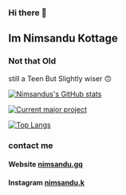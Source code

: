 ### Hi there 👋

## Im Nimsandu Kottage

### Not that Old
still a Teen
But Slightly wiser 🙃

[![Nimsandus's GitHub stats](https://github-readme-stats.vercel.app/api?username=nimsandu&show_icons=true&theme=cobalt)](https://github.com/anuraghazra/github-readme-stats)

[![Current major project](https://github-readme-stats.vercel.app/api/pin/?username=nimsandu&repo=spicetify-bloom&theme=cobalt)](https://github.com/anuraghazra/github-readme-stats)

[![Top Langs](https://github-readme-stats.vercel.app/api/top-langs/?username=nimsandu&theme=cobalt&layout=compact)](https://github.com/anuraghazra/github-readme-stats)

### contact me
#### Website [nimsandu.gq](https://nimsandu.gq)
#### Instagram [nimsandu.k](https://instagram.com/nimsandu.k/)
<dev>
  
</dev>
<!--
**nimsandu/nimsandu** is a ✨ _special_ ✨ repository because its `README.md` (this file) appears on your GitHub profile.

Here are some ideas to get you started:

- 🔭 I’m currently working on ...
- 🌱 I’m currently learning ...
- 👯 I’m looking to collaborate on ...
- 🤔 I’m looking for help with ...
- 💬 Ask me about ...
- 📫 How to reach me: ...
- 😄 Pronouns: ...
- ⚡ Fun fact: ...
-->
